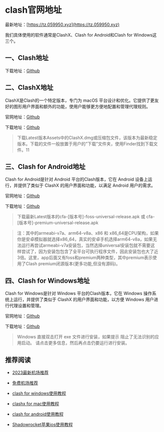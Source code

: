 # clash官网地址

最新地址：[https://tz.059950.xyz](https://tz.059950.xyz)

我们具体使用的软件通常是ClashX、Clash for Android和Clash for Windows这三个。

## 一、Clash地址

下载地址：[Github](https://github.com/Dreamacro/clash)

## 二、ClashX地址

ClashX是Clash的一个特定版本，专门为 macOS 平台设计和优化。它提供了更友好的图形用户界面和额外的功能，使用户能够更方便地配置和管理代理规则。

官网地址：[Github](https://github.com/yichengchen/clashX) 

下载地址：[Github](https://github.com/Fndroid/clash_for_windows_pkg/releases)

> 下载Latest版本Assets中的ClashX.dmg或压缩包文件，该版本为最新稳定版本。下载的文件一般放置于用户的”下载”文件夹，使用Finder找到下载文件。11

## 三、Clash for Android地址

Clash for Android是针对 Android 平台的Clash版本，它在 Android 设备上运行，并提供了类似于 ClashX 的用户界面和功能，以满足 Android 用户的需求。

官网地址：[Github](https://github.com/Kr328/ClashForAndroid)

下载地址：[Github](https://github.com/Kr328/ClashForAndroid/releases)

> 下载最新Latest版本的cfa-[版本号]-foss-universal-release.apk 或 cfa-[版本号]-premium-universal-release.apk

> 注：其中的armeabi-v7a、arm64-v8a、x86 和 x86_64是CPU架构，如果你是安卓模拟器就选择x86_64，真实的安卓手机选择arm64-v8a，如果无法运行再尝试armeabi-v7a安装包，当然选择universal安装包就不需要这样尝试了，因为安装包包含了全平台可执行程序文件，因此安装包也大了近3倍。这里，app后面又有foss和premium两种类型，其中premium表示使用了Clash premium闭源版本(更多功能,但没有源码)。

## 四、Clash for Windows地址

Clash for Windows是针对 Windows 平台的Clash版本，它在 Windows 操作系统上运行，并提供了类似于 ClashX 的用户界面和功能，以方便 Windows 用户进行代理设置和管理。

官网地址：[Github](https://github.com/Fndroid/clash_for_windows_pkg)

下载地址：[Github](https://github.com/Fndroid/clash_for_windows_pkg/releases)

> Windows 直接双击打开 exe 文件进行安装，如果提示 阻止了无法识别的应用启动。 请点击更多信息，然后再点击仍要运行进行安装。

## 推荐阅读

* [2023最新机场推荐](https://clever99.com/latest-agent-recommendation)
* [免费机场推荐](https://clever99.com/free-agent-subscription-recommendation)

* [clash for windows使用教程](https://github.com/winston779/clash/blob/main/clash_for_windows%E4%BD%BF%E7%94%A8%E6%95%99%E7%A8%8B.md)
* [clashx for mac使用教程](https://github.com/winston779/clash/blob/main/clashx_for_mac%E4%BD%BF%E7%94%A8%E6%95%99%E7%A8%8B.md)
* [clash for android使用教程](https://github.com/winston779/clash/blob/main/%E5%AE%89%E5%8D%93clash_for_android%E4%BD%BF%E7%94%A8%E6%95%99%E7%A8%8B.md)
* [Shadowrocket苹果ios使用教程](https://github.com/winston779/clash/blob/main/Shadowrocket%E8%8B%B9%E6%9E%9Cios%E4%BD%BF%E7%94%A8%E6%95%99%E7%A8%8B.md)


